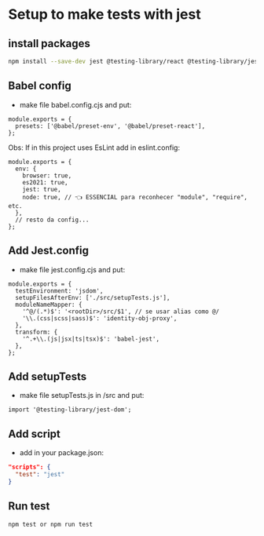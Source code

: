# Setup to make tests with jest
## install packages
``` bash
npm install --save-dev jest @testing-library/react @testing-library/jest-dom @testing-library/user-event babel-jest jest-environment-jsdom
```
## Babel config
- make file babel.config.cjs and put:
``` 
module.exports = {
  presets: ['@babel/preset-env', '@babel/preset-react'],
};
```
Obs: If in this project uses EsLint add in eslint.config:
``` 
module.exports = {
  env: {
    browser: true,
    es2021: true,
    jest: true,
    node: true, // 👈 ESSENCIAL para reconhecer "module", "require", etc.
  },
  // resto da config...
};
```
## Add Jest.config
- make file jest.config.cjs and put:
``` 
module.exports = {
  testEnvironment: 'jsdom',
  setupFilesAfterEnv: ['./src/setupTests.js'],
  moduleNameMapper: {
    '^@/(.*)$': '<rootDir>/src/$1', // se usar alias como @/
    '\\.(css|scss|sass)$': 'identity-obj-proxy',
  },
  transform: {
    '^.+\\.(js|jsx|ts|tsx)$': 'babel-jest',
  },
};
```
## Add setupTests
- make file setupTests.js in /src and put:
``` 
import '@testing-library/jest-dom';
```
## Add script
- add in your package.json:
``` json
"scripts": {
  "test": "jest"
}

```
## Run test
``` bash
npm test or npm run test
```
